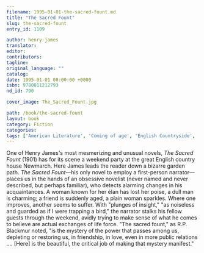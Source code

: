 ```yaml
---
filename: 1995-01-01-the-sacred-fount.md
title: "The Sacred Fount"
slug: the-sacred-fount
entry_id: 1109

author: henry-james
translator: 
editor: 
contributors: 
tagline: 
original_language: ""
catalog: 
date: 1995-01-01 00:00:00 +0000 
isbn: 9780811212793
nd_id: 790

cover_image: The_Sacred_Fount.jpg

path: /book/the-sacred-fount
layout: book
category: Fiction
categories: 
tags: ['American Literature', 'Coming of age', 'English Countryside', 'Social Gathering']
---
```

One of Henry James's most mesmerizing and unusual novels, *The Sacred Fount* (1901) has for its scene a weekend party at the great English country house Newmarch. Here James leads the reader down a bizarre garden path. *The Sacred Fount*––his only novel to employ a first-person narrator––places us in the hands of an obsessive novelist (never named and never described, but perhaps familiar), who detects alarming changes in his acquaintances. A woman known for her élan has lost her poise, a dull man is charming; a friend is suddenly aged, a plain woman sparkles. Where one improves, another seems to suffer. With "plunges of insight," "as noiseless and guarded as if I were trapping a bird," the narrator stalks his fellow guests through the weekend, avidly trying to make sense of what he comes to believe are actual exchanges of life force. "The sacred fount," as R.P. Blackmur noted, "is the mystery of the power that passes among us, depleting or restoring us, in friendship, in love, even in more public relations .... [Here] is the beautiful, the critical job of making that mystery manifest."





